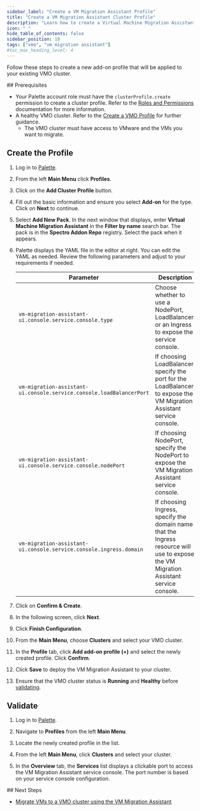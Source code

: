```yaml
---
sidebar_label: "Create a VM Migration Assistant Profile"
title: "Create a VM Migration Assistant Cluster Profile"
description: "Learn how to create a Virtual Machine Migration Assistant cluster profile and add it your VMO cluster"
icon: " "
hide_table_of_contents: false
sidebar_position: 10
tags: ["vmo", "vm migration assistant"]
#toc_max_heading_level: 4
---
```


Follow these steps to create a new add-on profile that will be applied to your existing VMO cluster.

## Prerequisites

- Your Palette account role must have the `clusterProfile.create` permission to create a cluster profile. Refer to the
  [Roles and Permissions](../../user-management/palette-rbac/project-scope-roles-permissions.md#cluster-profile-admin)
  documentation for more information.
- A healthy VMO cluster. Refer to the [Create a VMO Profile](../create-vmo-profile.md) for further guidance.
  - The VMO cluster must have access to VMware and the VMs you want to migrate.

## Create the Profile

1. Log in to [Palette](https://console.spectrocloud.com/).

2. From the left **Main Menu** click **Profiles**.

3. Click on the **Add Cluster Profile** button.

4. Fill out the basic information and ensure you select **Add-on** for the type. Click on **Next** to continue.

5. Select **Add New Pack**. In the next window that displays, enter **Virtual Machine Migration Assistant** in the
   **Filter by name** search bar. The pack is in the **Spectro Addon Repo** registry. Select the pack when it appears.

6. Palette displays the YAML file in the editor at right. You can edit the YAML as needed. Review the following
   parameters and adjust to your requirements if needed.

   | **Parameter**                                                        | **Description**                                                                                                                       | **Default Value**            |
   | -------------------------------------------------------------------- | ------------------------------------------------------------------------------------------------------------------------------------- | ---------------------------- |
   | `vm-migration-assistant-ui.console.service.console.type`             | Choose whether to use a NodePort, LoadBalancer, or an Ingress to expose the service console.                                          | `"LoadBalancer"`             |
   | `vm-migration-assistant-ui.console.service.console.loadBalancerPort` | If choosing LoadBalancer, specify the port for the LoadBalancer to expose the VM Migration Assistant service console.                 | `443`                        |
   | `vm-migration-assistant-ui.console.service.console.nodePort`         | If choosing NodePort, specify the NodePort to expose the VM Migration Assistant service console.                                      | `30443`                      |
   | `vm-migration-assistant-ui.console.service.console.ingress.domain`   | If choosing Ingress, specify the domain name that the Ingress resource will use to expose the VM Migration Assistant service console. | `console.127.0.0.1.sslip.io` |

7. Click on **Confirm & Create**.

8. In the following screen, click **Next**.

9. Click **Finish Configuration**.

10. From the **Main Menu**, choose **Clusters** and select your VMO cluster.

11. In the **Profile** tab, click **Add add-on profile (+)** and select the newly created profile. Click **Confirm**.

12. Click **Save** to deploy the VM Migration Assistant to your cluster.

13. Ensure that the VMO cluster status is **Running** and **Healthy** before [validating](#validate).

## Validate

1.  Log in to [Palette](https://console.spectrocloud.com).

2.  Navigate to **Profiles** from the left **Main Menu**.

3.  Locate the newly created profile in the list.

4.  From the left **Main Menu**, click **Clusters** and select your cluster.

5.  In the **Overview** tab, the **Services** list displays a clickable port to access the VM Migration Assistant
    service console. The port number is based on your service console configuration.

## Next Steps

- [Migrate VMs to a VMO cluster using the VM Migration Assistant](./migrate-vms-vmo-cluster.md)
